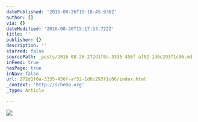 ```yaml
---
datePublished: '2016-08-26T15:18:45.936Z'
author: []
via: {}
dateModified: '2016-08-26T15:17:53.722Z'
title: ''
publisher: {}
description: ''
starred: false
sourcePath: _posts/2016-08-26-272d1f0a-3335-456f-af52-1d6c293f1c06.md
inFeed: true
hasPage: true
inNav: false
url: 272d1f0a-3335-456f-af52-1d6c293f1c06/index.html
_context: 'http://schema.org'
_type: Article

---
```

![](https://the-grid-user-content.s3-us-west-2.amazonaws.com/c6f95ded-d033-41b9-89d3-49ef3fbdd40f.jpg)
